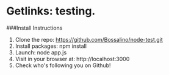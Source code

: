 # Getlinks: testing.

###Install Instructions

1. Clone the repo: https://github.com/Bossalino/node-test.git
2. Install packages: npm install
3. Launch: node app.js
4. Visit in your browser at: http://localhost:3000
5. Check who's following you on Github!
